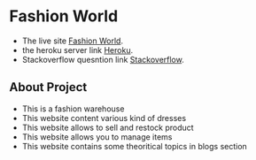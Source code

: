 # Fashion World

* The live site [Fashion World](https://fashion-world-60392.web.app/).
* the heroku server link [Heroku](https://intense-lake-58612.herokuapp.com/).
* Stackoverflow quesntion link [Stackoverflow](https://stackoverflow.com/questions/72151676/index-ts114-post-https-identitytoolkit-googleapis-com-v1-accountssignupkey).

## About Project

* This is a fashion warehouse
* This website content various kind of dresses
* This website allows to sell and restock product 
* This website allows you to manage items
* This website contains some theoritical topics in blogs section
